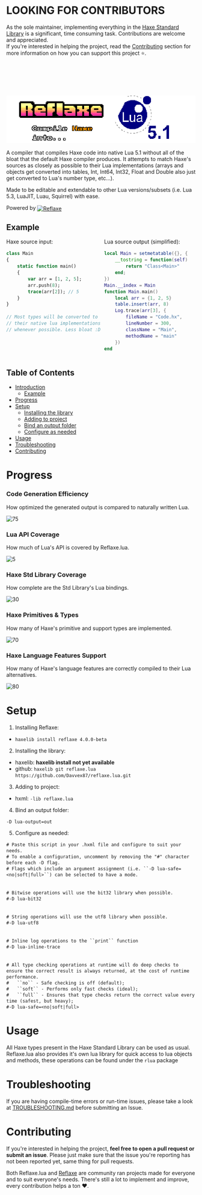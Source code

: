 # LOOKING FOR CONTRIBUTORS

As the sole maintainer, implementing everything in the [Haxe Standard Library](https://github.com/HaxeFoundation/haxe/tree/4.3.7/std) is a significant, time consuming task. Contributions are welcome and appreciated.
<br>
If you're interested in helping the project, read the [Contributing](#contributing) section for more information on how you can support this project ⭐.
<br><br><br><br><br><br>
<a id="reflaxe.lua"></a>

<img src="img/reflaxe.lua banner.png" style="image-rendering: pixelated;" />

A compiler that compiles Haxe code into native Lua 5.1 without all of the bloat that the default Haxe compiler produces. It attempts to match Haxe's sources as closely as possible to their Lua implementations (arrays and objects get converted into tables, Int, Int64, Int32, Float and Double also just get converted to Lua's number type, etc...).

Made to be editable and extendable to other Lua versions/subsets (i.e. Lua 5.3, LuaJIT, Luau, Squirrel) with ease.

<p>
	Powered by
	<a href="https://github.com/SomeRanDev/Reflaxe">
		<img src="https://i.imgur.com/oZkCZ2C.png" alt="Reflaxe" width="80" style="vertical-align: middle;" />
	</a>
</p>

## Example

<div style="display: flex; gap: 10px;">
<div style="width: 50%; height: 100%;">
Haxe source input:

```haxe
class Main
{
	static function main()
	{
		var arr = [1, 2, 5];
		arr.push(8);
		trace(arr[2]); // 5
	}
}

// Most types will be converted to
// their native lua implementations
// whenever possible. Less bloat :D



```

</div>
<div style="width: 50%; height: 100%;">
Lua source output (simplified):

```lua
local Main = setmetatable({}, {
	__tostring = function(self)
		return "Class<Main>"
	end;
})
Main.__index = Main
function Main.main()
	local arr = {1, 2, 5}
	table.insert(arr, 8)
	Log.trace(arr[3], {
		fileName = "Code.hx",
		lineNumber = 300,
		className = "Main",
		methodName = "main"
	})
end
```
</div>
</div>

## Table of Contents
- [Introduction](#reflaxe.lua)
  - [Example](#example)
- [Progress](#progress)
- [Setup](#setup)
  - [Installing the library](#installing-the-library)
  - [Adding to project](#adding-to-project)
  - [Bind an output folder](#bind-an-output-folder)
  - [Configure as needed](#configure-as-needed)
- [Usage](#usage)
- [Troubleshooting](#troubleshooting)
- [Contributing](#contributing)

# Progress

### Code Generation Efficiency
How optimized the generated output is compared to naturally written Lua.

![75](https://progress-bar.xyz/75/?width=200)

### Lua API Coverage
How much of Lua's API is covered by Reflaxe.lua.

![5](https://progress-bar.xyz/5/?width=200)

### Haxe Std Library Coverage
How complete are the Std Library's Lua bindings.

![30](https://progress-bar.xyz/30/?width=200)

### Haxe Primitives & Types
How many of Haxe's primitive and support types are implemented.

![70](https://progress-bar.xyz/70/?width=200)

### Haxe Language Features Support
How many of Haxe's language features are correctly compiled to their Lua alternatives.

![80](https://progress-bar.xyz/80/?width=200)

# Setup

<a id="installing-the-library"></a>

1. Installing Reflaxe:
  - ``haxelib install reflaxe 4.0.0-beta``

2. Installing the library:
  - haxelib: **haxelib install not yet available**
  - github: ``haxelib git reflaxe.lua https://github.com/Davvex87/reflaxe.lua.git``

<a id="adding-to-project"></a>

3. Adding to project:
  - hxml: ``-lib reflaxe.lua``

<a id="bind-an-output-folder"></a>

4. Bind an output folder:
```hxml
-D lua-output=out
```

<a id="configure-as-needed"></a>

5. Configure as needed:
```hxml
# Paste this script in your .hxml file and configure to suit your needs.
# To enable a configuration, uncomment by removing the "#" character before each -D flag.
# Flags which include an argument assignment (i.e. ``-D lua-safe=<no|soft|full>``) can be selected to have a mode.


# Bitwise operations will use the bit32 library when possible.
#-D lua-bit32


# String operations will use the utf8 library when possible.
#-D lua-utf8


# Inline log operations to the ``print`` function
#-D lua-inline-trace


# All type checking operations at runtime will do deep checks to ensure the correct result is always returned, at the cost of runtime performance.
#   ``no`` - Safe checking is off (default);
#   ``soft`` - Performs only fast checks (ideal);
#   ``full`` - Ensures that type checks return the correct value every time (safest, but heavy);
#-D lua-safe=<no|soft|full>
```

# Usage
All Haxe types present in the Haxe Standard Library can be used as usual.
Reflaxe.lua also provides it's own lua library for quick access to lua objects and methods, these operations can be found under the ``rlua`` package

# Troubleshooting
If you are having compile-time errors or run-time issues, please take a look at [TROUBLESHOOTING.md](TROUBLESHOOTING.md) before submitting an Issue.

# Contributing
If you're interested in helping the project, **feel free to open a pull request or submit an issue**. Please just make sure that the issue you're reporting has not been reported yet, same thing for pull requests.

Both Reflaxe.lua and [Reflaxe](https://github.com/SomeRanDev/Reflaxe) are community ran projects made for everyone and to suit everyone's needs. There's still a lot to implement and improve, every contribution helps a ton ❤️.

